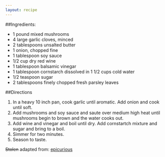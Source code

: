 ```yaml
---
layout: recipe
---
```


##Ingredients: 
- 1 pound mixed mushrooms
- 4 large garlic cloves, minced
- 2 tablespoons unsalted butter
- 1 onion, chopped fine
- 1 tablespoon soy sauce
- 1/2 cup dry red wine
- 1 tablespoon balsamic vinegar
- 1 tablespoon cornstarch dissolved in 1 1/2 cups cold water
- 1/2 teaspoon sugar
- 2 tablespoons finely chopped fresh parsley leaves

##Directions
1. In a heavy 10 inch pan, cook garlic until aromatic. Add onion and cook until soft.
2. Add mushrooms and soy sauce and saute over medium high heat until mushrooms begin to brown and the water cooks out.
3. Add wine and vinegar and boil until dry. Add cornstartch mixture and sugar and bring to a boil.
4. Simmer for two minutes.
5. Season to taste.

<p>
<strike>Stolen</strike> adapted from: <a href="http://www.epicurious.com/recipes/food/views/mushroom-gravy-12013">epicurious</a>
</p>